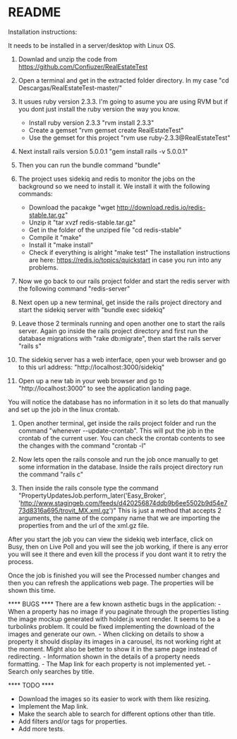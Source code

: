 # README

Installation instructions:

It needs to be installed in a server/desktop with Linux OS.

1. Downlad and unzip the code from https://github.com/Confiuzer/RealEstateTest

2. Open a terminal and get in the extracted folder directory. In my case "cd Descargas/RealEstateTest-master/"

3. It usues ruby version 2.3.3. I'm going to asume you are using RVM but if you dont just install the ruby version the way you know.
	- Install ruby version 2.3.3 "rvm install 2.3.3"
	- Create a gemset "rvm gemset create RealEstateTest"
	- Use the gemset for this project "rvm use ruby-2.3.3@RealEstateTest"

4. Next install rails version 5.0.0.1 "gem install rails -v 5.0.0.1"

5. Then you can run the bundle command "bundle"

6. The project uses sidekiq and redis to monitor the jobs on the background so we need to install it. We install it with the following commands:
	- Download the pacakge "wget http://download.redis.io/redis-stable.tar.gz"
	- Unzip it "tar xvzf redis-stable.tar.gz"
	- Get in the folder of the unziped file "cd redis-stable"
	- Compile it "make"
	- Install it "make install"
	- Check if everything is alright "make test"
The installation instructions are here: https://redis.io/topics/quickstart in case you run into any problems. 

7. Now we go back to our rails project folder and start the redis server with the following command "redis-server"

8. Next open up a new terminal, get inside the rails project directory and start the sidekiq server with "bundle exec sidekiq"

9. Leave those 2 terminals running and open another one to start the rails server. Again go inside the rails project directory and first run the database migrations with "rake db:migrate", then start the rails server "rails s"

10. The sidekiq server has a web interface, open your web browser and go to this url address: "http://localhost:3000/sidekiq"

11. Open up a new tab in your web browser and go to "http://localhost:3000" to see the application landing page.



You will notice the database has no information in it so lets do that manually and set up the job in the linux crontab.

1. Open another terminal, get inside the rails project folder and run the command "whenever --update-crontab". This will put the job in the crontab of the current user. You can check the crontab contents to see the changes with the command "crontab -l"

2. Now lets open the rails console and run the job once manually to get some information in the database. Inside the rails project directory run the command "rails c"

3. Then inside the rails console type the command "PropertyUpdatesJob.perform_later('Easy_Broker', 'http://www.stagingeb.com/feeds/d420256874ddb9b6ee5502b9d54e773d8316a695/trovit_MX.xml.gz')" This is just a method that accepts 2 arguments, the name of the company name that we are importing the properties from and the url of the xml.gz file.

After you start the job you can view the sidekiq web interface, click on Busy, then on Live Poll and you will see the job working, if there is any error you will see it there and even kill the process if you dont want it to retry the process.

Once the job is finished you will see the Processed number changes and then you can refresh the applications web page. The properties will be shown this time.


**** BUGS ****
There are a few known asthetic bugs in the application:
	- When a property has no image if you paginate through the properties listing the image mockup generated with holder.js wont render. It seems to be a turbolinks problem. It could be fixed implementing the download of the images and generate our own.
	- When clicking on details to show a property it should display its images in a carousel, its not working right at the moment. Might also be better to show it in the same page instead of redirecting.
	- Information shown in the details of a property needs formatting.
	- The Map link for each property is not implemented yet.
	- Search only searches by title.


**** TODO ****
- Download the images so its easier to work with them like resizing.
- Implement the Map link.
- Make the search able to search for different options other than title.
- Add filters and/or tags for properties.
- Add more tests.